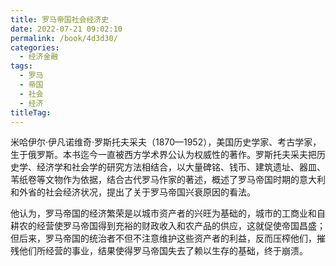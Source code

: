 ```yaml
---
title: 罗马帝国社会经济史
date: 2022-07-21 09:02:10
permalink: /book/4d3d30/
categories:
  - 经济金融
tags:
  - 罗马
  - 帝国
  - 社会
  - 经济
titleTag: 
---
```


米哈伊尔·伊凡诺维奇·罗斯托夫采夫（1870—1952），美国历史学家、考古学家，生于俄罗斯。本书迄今一直被西方学术界公认为权威性的著作。罗斯托夫采夫把历史学、经济学和社会学的研究方法相结合，以大量碑铭、钱币、建筑遗址、器皿、苇纸卷等文物作为依据，结合古代罗马作家的著述，概述了罗马帝国时期的意大利和外省的社会经济状况，提出了关于罗马帝国兴衰原因的看法。

他认为，罗马帝国的经济繁荣是以城市资产者的兴旺为基础的，城市的工商业和自耕农的经营使罗马帝国得到充裕的财政收入和农产品的供应，这就促使帝国昌盛；但后来，罗马帝国的统治者不但不注意维护这些资产者的利益，反而压榨他们，摧残他们所经营的事业，结果使得罗马帝国失去了赖以生存的基础，终于崩溃。

<!-- more -->

<BookShelf
album="https://cdn.staticaly.com/gh/jonsam-ng/image-hosting@master/oxygen-space/image.5h2cisfh78o0.png"
:pages="775"
link="https://www.aliyundrive.com/s/JyzuYkbuRxJ"
douban="1678257"
author="[美] M. 罗斯托夫采夫"
publisher="商务印书馆"
intro="罗斯托夫采夫把历史学、经济学和社会学的研究方法相结合，以大量碑铭、钱币、建筑遗址、器皿、苇纸卷等文物作为依据，结合古代罗马作家的著述，概述了罗马帝国时期的意大利和外省的社会经济状况，提出了关于罗马帝国兴衰原因的看法。"
lang="中文"
/>
